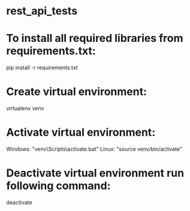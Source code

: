 # rest_api_tests


# To install all required libraries from requirements.txt:
pip install -r requirements.txt

# Create virtual environment:
virtualenv venv

# Activate virtual environment:
Windows: "venv\Scripts\activate.bat"
Linux: "source venv/bin/activate"

# Deactivate virtual environment run following command:
deactivate

